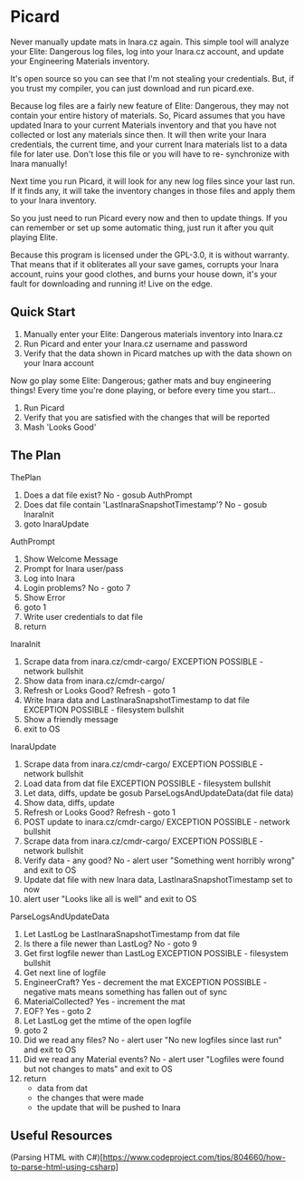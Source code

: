﻿Picard
======

Never manually update mats in Inara.cz again.  This simple tool will analyze
your Elite: Dangerous log files, log into your Inara.cz account, and update
your Engineering Materials inventory.

It's open source so you can see that I'm not stealing your credentials.  But,
if you trust my compiler, you can just download and run picard.exe.

Because log files are a fairly new feature of Elite: Dangerous, they may not
contain your entire history of materials.  So, Picard assumes that you have
updated Inara to your current Materials inventory and that you have not
collected or lost any materials since then.  It will then write your Inara
credentials, the current time, and your current Inara materials list to
a data file for later use.  Don't lose this file or you will have to re-
synchronize with Inara manually!

Next time you run Picard, it will look for any new log files since your last
run.  If it finds any, it will take the inventory changes in those files and
apply them to your Inara inventory.

So you just need to run Picard every now and then to update things.  If you
can remember or set up some automatic thing, just run it after you quit
playing Elite.

Because this program is licensed under the GPL-3.0, it is without warranty.
That means that if it obliterates all your save games, corrupts your Inara
account, ruins your good clothes, and burns your house down, it's your fault
for downloading and running it!  Live on the edge.


Quick Start
-----------

1. Manually enter your Elite: Dangerous materials inventory into Inara.cz
2. Run Picard and enter your Inara.cz username and password
3. Verify that the data shown in Picard matches up with the data shown on your
   Inara account

Now go play some Elite: Dangerous; gather mats and buy engineering things!
Every time you're done playing, or before every time you start...

1. Run Picard
2. Verify that you are satisfied with the changes that will be reported
3. Mash 'Looks Good'


The Plan
--------
ThePlan
 1. Does a dat file exist?
    No - gosub AuthPrompt
 2. Does dat file contain 'LastInaraSnapshotTimestamp'?
    No - gosub InaraInit
 3. goto InaraUpdate

AuthPrompt
 1. Show Welcome Message
 2. Prompt for Inara user/pass
 3. Log into Inara
 4. Login problems?
    No - goto 7
 5. Show Error
 6. goto 1
 7. Write user credentials to dat file
 8. return

InaraInit
 1. Scrape data from inara.cz/cmdr-cargo/
    EXCEPTION POSSIBLE - network bullshit
 2. Show data from inara.cz/cmdr-cargo/
 3. Refresh or Looks Good?
    Refresh - goto 1
 4. Write Inara data and LastInaraSnapshotTimestamp to dat file
    EXCEPTION POSSIBLE - filesystem bullshit
 5. Show a friendly message
 5. exit to OS

InaraUpdate
 1. Scrape data from inara.cz/cmdr-cargo/
    EXCEPTION POSSIBLE - network bullshit
 2. Load data from dat file
    EXCEPTION POSSIBLE - filesystem bullshit
 3. Let data, diffs, update be gosub ParseLogsAndUpdateData(dat file data)
 4. Show data, diffs, update
 5. Refresh or Looks Good?
    Refresh - goto 1
 6. POST update to inara.cz/cmdr-cargo/
    EXCEPTION POSSIBLE - network bullshit
 7. Scrape data from inara.cz/cmdr-cargo/
    EXCEPTION POSSIBLE - network bullshit
 8. Verify data - any good?
    No - alert user "Something went horribly wrong" and exit to OS
 9. Update dat file with new Inara data, LastInaraSnapshotTimestamp set to now
10. alert user "Looks like all is well" and exit to OS

ParseLogsAndUpdateData
 1. Let LastLog be LastInaraSnapshotTimestamp from dat file
 2. Is there a file newer than LastLog?
    No - goto 9
 2. Get first logfile newer than LastLog
    EXCEPTION POSSIBLE - filesystem bullshit
 3. Get next line of logfile
 4. EngineerCraft?
    Yes - decrement the mat
    EXCEPTION POSSIBLE - negative mats means something has fallen out of sync
 5. MaterialCollected?
    Yes - increment the mat
 6. EOF?
    Yes - goto 2
 7. Let LastLog get the mtime of the open logfile
 8. goto 2
 9. Did we read any files?
    No - alert user "No new logfiles since last run" and exit to OS
 9. Did we read any Material events?
    No - alert user "Logfiles were found but not changes to mats" and exit to OS
10. return
    - data from dat
    - the changes that were made
    - the update that will be pushed to Inara

Useful Resources
----------------
(Parsing HTML with C#)[https://www.codeproject.com/tips/804660/how-to-parse-html-using-csharp]